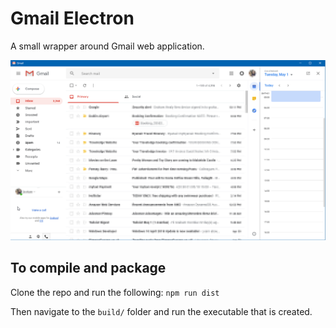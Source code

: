 # Gmail Electron
A small wrapper around Gmail web application.

![A screenhot of the Gmail wrapper application](/readme_images/screenshot.png)

## To compile and package
Clone the repo and run the following:
`
npm run dist
`

Then navigate to the `build/` folder and run the executable that is created.
